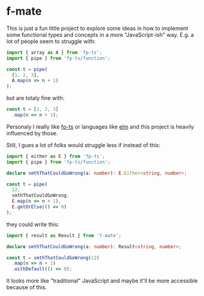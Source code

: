 # f-mate

This is just a fun little project to explore some ideas in how to implement some functional types and concepts in a more "JavaScript-ish" way. E.g. a lot of people seem to struggle with:
```ts
import { array as A } from 'fp-ts';
import { pipe } from 'fp-ts/function';

const t = pipe(
  [1, 2, 3],
  A.map(n => n + 1)
);
```
but are totaly fine with:
```ts
const t = [1, 2, 3]
  .map(n => n + 1);
```

Personaly I really like [fp-ts](https://github.com/gcanti/fp-ts) or languages like [elm](https://elm-lang.org/) and this project is heavily influenced by those. 

Still, I gues a lot of folks would struggle less if instead of this:
```ts
import { either as E } from 'fp-ts';
import { pipe } from 'fp-ts/function';

declare smthThatCouldGoWrong(a: number): E.Either<string, number>;

const t = pipe(
  12,
  smthThatCouldGoWrong,
  E.map(n => n + 1),
  E.getOrElse(() => 0)
);
```
they could write this:
```ts
import { result as Result } from 'f-mate';

declare smthThatCouldGoWrong(a: number): Result<string, number>;

const t = smthThatCouldGoWrong(12)
  .map(n => n + 1)
  .withDefault(() => 0);
```

It looks more like "traditional" JavaScript and maybe it'll be more accessible because of this.
